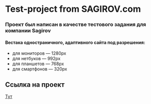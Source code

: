 # Test-project from SAGIROV.com

### Проект был написан в качестве тестового задания для компании Sagirov

#### Вестака одностраничного, адаптивного сайта под разрешения:
- для мониторов — 1280px
- для нетбуков — 992px
- для планшетов — 768px
- для смартфонов — 320px

## Ссылка на проект
[Тут](https://salnivlada.github.io/test-from-SAGIROV.com/)